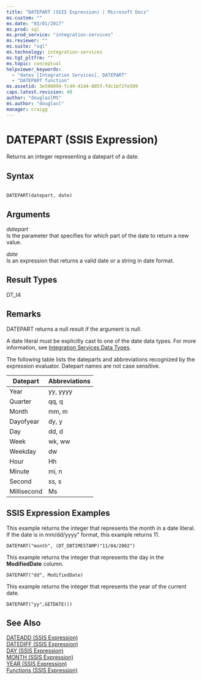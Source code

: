 ```yaml
---
title: "DATEPART (SSIS Expression) | Microsoft Docs"
ms.custom: ""
ms.date: "03/01/2017"
ms.prod: sql
ms.prod_service: "integration-services"
ms.reviewer: ""
ms.suite: "sql"
ms.technology: integration-services
ms.tgt_pltfrm: ""
ms.topic: conceptual
helpviewer_keywords: 
  - "dates [Integration Services], DATEPART"
  - "DATEPART function"
ms.assetid: 3e590094-fc49-4144-805f-fdc1bf2fe509
caps.latest.revision: 40
author: "douglaslMS"
ms.author: "douglasl"
manager: craigg
---
```

# DATEPART (SSIS Expression)
  Returns an integer representing a datepart of a date.  
  
## Syntax  
  
```  
  
DATEPART(datepart, date)  
```  
  
## Arguments  
 *datepart*  
 Is the parameter that specifies for which part of the date to return a new value.  
  
 *date*  
 Is an expression that returns a valid date or a string in date format.  
  
## Result Types  
 DT_I4  
  
## Remarks  
 DATEPART returns a null result if the argument is null.  
  
 A date literal must be explicitly cast to one of the date data types. For more information, see [Integration Services Data Types](../../integration-services/data-flow/integration-services-data-types.md).  
  
 The following table lists the dateparts and abbreviations recognized by the expression evaluator. Datepart names are not case sensitive.  
  
|Datepart|Abbreviations|  
|--------------|-------------------|  
|Year|yy, yyyy|  
|Quarter|qq, q|  
|Month|mm, m|  
|Dayofyear|dy, y|  
|Day|dd, d|  
|Week|wk, ww|  
|Weekday|dw|  
|Hour|Hh|  
|Minute|mi, n|  
|Second|ss, s|  
|Millisecond|Ms|  
  
## SSIS Expression Examples  
 This example returns the integer that represents the month in a date literal. If the date is in mm/dd/yyyy" format, this example returns 11.  
  
```  
DATEPART("month", (DT_DBTIMESTAMP)"11/04/2002")  
```  
  
 This example returns the integer that represents the day in the **ModifiedDate** column.  
  
```  
DATEPART("dd", ModifiedDate)  
```  
  
 This example returns the integer that represents the year of the current date.  
  
```  
DATEPART("yy",GETDATE())  
```  
  
## See Also  
 [DATEADD &#40;SSIS Expression&#41;](../../integration-services/expressions/dateadd-ssis-expression.md)   
 [DATEDIFF &#40;SSIS Expression&#41;](../../integration-services/expressions/datediff-ssis-expression.md)   
 [DAY &#40;SSIS Expression&#41;](../../integration-services/expressions/day-ssis-expression.md)   
 [MONTH &#40;SSIS Expression&#41;](../../integration-services/expressions/month-ssis-expression.md)   
 [YEAR &#40;SSIS Expression&#41;](../../integration-services/expressions/year-ssis-expression.md)   
 [Functions &#40;SSIS Expression&#41;](../../integration-services/expressions/functions-ssis-expression.md)  
  
  
